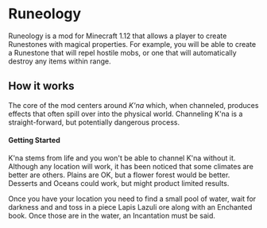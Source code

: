 # Runeology
Runeology is a mod for Minecraft 1.12 that allows a player to create Runestones with magical properties. For example, you will be able to create a Runestone that will repel hostile mobs, or one that will automatically destroy any items within range.

## How it works
 The core of the mod centers around *K'na* which, when channeled, produces effects that often spill over into the physical world. Channeling K'na is a straight-forward, but potentially dangerous process.

#### Getting Started
K'na stems from life and you won't be able to channel K'na without it. Although any location will work, it has been noticed that some climates are better are others. Plains are OK, but a flower forest would be better. Desserts and Oceans could work, but might product limited results.
 
 Once you have your location you need to find a small pool of water, wait for darkness and and toss in a piece Lapis Lazuli ore along with an Enchanted book. Once those are in the water, an Incantation must be said.
